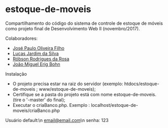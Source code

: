 # estoque-de-moveis
Compartilhamento do código do sistema de controle de estoque de móveis como projeto final de Desenvolvimento Web II (novembro/2017).

Colaboradores: 
- [José Paulo Oliveira Filho](https://github.com/agharium/)
- [Lucas Jardim da Silva](https://github.com/lucasjardi/)
- [Róbson Rodrigues da Rosa](https://github.com/RobsonRR95/)
- [João Miguel Erig Bohn](https://github.com/oaojmiguel/)

Instalação

- O projeto precisa estar na raiz do servidor (exemplo: htdocs/estoque-de-moveis ; www/estoque-de-moveis);
- Certifique se a pasta do projeto está com nome estoque-de-moveis. (tire o '-master' do final);
- Executar o criaBanco.php. Exemplo : localhost/estoque-de-moveis/criaBanco.php

Usuário default:\n
email@email.com\n
senha: 123
